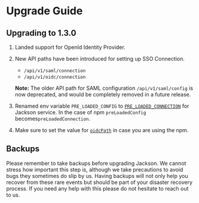 # Upgrade Guide

## Upgrading to 1.3.0

1. Landed support for OpenId Identity Provider.
2. New API paths have been introduced for setting up SSO Connection.

   - `/api/v1/saml/connection`
   - `/api/v1/oidc/connection`

   **Note:** The older API path for SAML configuration `/api/v1/saml/config` is now deprecated, and would be completely removed in a future release.

3. Renamed env variable `PRE_LOADED_CONFIG` to [`PRE_LOADED_CONNECTION`](deploy/env-variables.md#pre_loaded_connection) for Jackson service. In the case of npm `preLoadedConfig` becomes`preLoadedConnection`.
4. Make sure to set the value for [`oidcPath`](deploy/env-variables.md#oidc_path) in case you are using the npm.

## Backups

Please remember to take backups before upgrading Jackson. We cannot stress how important this step is, although we take precautions to avoid bugs they sometimes do slip by us. Having backups will not only help you recover from these rare events but should be part of your disaster recovery process. If you need any help with this please do not hesitate to reach out to us.
